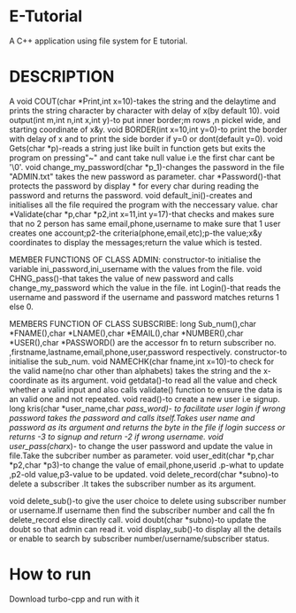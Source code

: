 # E-Tutorial

A C++ application using file system for E tutorial.

# DESCRIPTION
A void COUT(char *Print,int x=10)-takes the string and the delaytime and prints the string character by
character with delay of x(by default 10).
void output(int m,int n,int x,int y)-to put inner border;m rows ,n pickel wide, and starting coordinate of
x&y.
void BORDER(int x=10,int y=0)-to print the border with delay of x and to print the side border if y=0 or
dont(default y=0).
void Gets(char *p)-reads a string just like built in function gets but exits the program on pressing"~" and
cant take null value i.e the first char cant be '\0'.
void change_my_password(char *p_1)-changes the password in the file "ADMIN.txt" takes the new
password as parameter.
char *Password()-that protects the password by display * for every char during reading the password and
returns the password.
void default_ini()-creates and initialises all the file required the program with the neccessary value.
char *Validate(char *p,char *p2,int x=11,int y=17)-that checks and makes sure that no 2 person has
same email,phone,username to make sure that 1 user creates one account;p2-the
criteria(phone,email,etc);p-the value;x&y coordinates to display the messages;return the value which is
tested.

MEMBER FUNCTIONS OF CLASS ADMIN:
constructor-to initialise the variable ini_password,ini_username with the values from the file.
void CHNG_pass()-that takes the value of new password and calls change_my_password which the
value in the file.
int Login()-that reads the username and password if the username and password matches returns 1
else 0.

MEMBERS FUNCTION OF CLASS SUBSCRIBE:
long Sub_num(),char *FNAME(),char *LNAME(),char *EMAIL(),char *NUMBER(),char *USER(),char
*PASSWORD() are the accessor fn to return subscriber no.
,firstname,lastname,email,phone,user,password respectively.
constructor-to initialise the sub_num.
void NAMECHK(char fname,int x=10)-to check for the valid name(no char other than alphabets) takes
the string and the x-coordinate as its argument.
void getdata()-to read all the value and check whether a valid input and also calls validate() function to
ensure the data is an valid one and not repeated.
void read()-to create a new user i.e signup.
long kris(char *user_name,char *pass_word)- to facilitate user login if wrong password takes the
password and calls itself.Takes user name and password as its argument and returns the byte in the file
if login success or returns -3 to signup and return -2 if wrong username.
void user_pass(char*x)- to change the user password and update the value in file.Take the subcriber
number as parameter.
void user_edit(char *p,char *p2,char *p3)-to change the value of email,phone,userid .p-what to update
,p2-old value,p3-value to be updated.
void delete_record(char *subno)-to delete a subscriber .It takes the subscriber number as its argument.

void delete_sub()-to give the user choice to delete using subscriber number or username.If username
then find the subscriber number and call the fn delete_record else directly call.
void doubt(char *subno)-to update the doubt so that admin can read it.
void display_sub()-to display all the details or enable to search by subscriber
number/username/subscriber status.

# How to run
Download turbo-cpp and run with it
